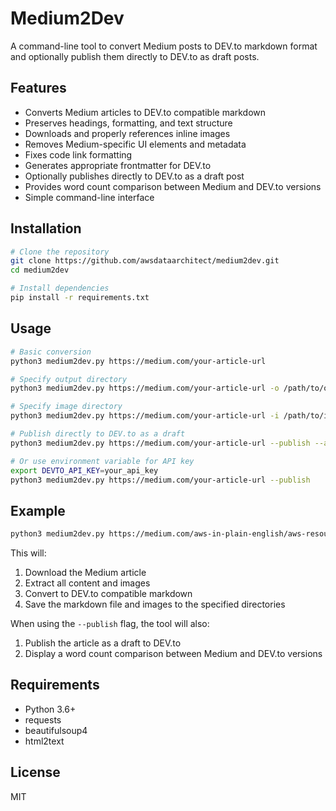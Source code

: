 # Medium2Dev

A command-line tool to convert Medium posts to DEV.to markdown format and optionally publish them directly to DEV.to as draft posts.

## Features

- Converts Medium articles to DEV.to compatible markdown
- Preserves headings, formatting, and text structure
- Downloads and properly references inline images
- Removes Medium-specific UI elements and metadata
- Fixes code link formatting
- Generates appropriate frontmatter for DEV.to
- Optionally publishes directly to DEV.to as a draft post
- Provides word count comparison between Medium and DEV.to versions
- Simple command-line interface

## Installation

```bash
# Clone the repository
git clone https://github.com/awsdataarchitect/medium2dev.git
cd medium2dev

# Install dependencies
pip install -r requirements.txt
```

## Usage

```bash
# Basic conversion
python3 medium2dev.py https://medium.com/your-article-url

# Specify output directory
python3 medium2dev.py https://medium.com/your-article-url -o /path/to/output

# Specify image directory
python3 medium2dev.py https://medium.com/your-article-url -i /path/to/images

# Publish directly to DEV.to as a draft
python3 medium2dev.py https://medium.com/your-article-url --publish --api-key YOUR_DEVTO_API_KEY

# Or use environment variable for API key
export DEVTO_API_KEY=your_api_key
python3 medium2dev.py https://medium.com/your-article-url --publish
```

## Example

```bash
python3 medium2dev.py https://medium.com/aws-in-plain-english/aws-resource-tag-compliance-with-automation-64ae16e42a11
```

This will:
1. Download the Medium article
2. Extract all content and images
3. Convert to DEV.to compatible markdown
4. Save the markdown file and images to the specified directories

When using the `--publish` flag, the tool will also:
1. Publish the article as a draft to DEV.to
2. Display a word count comparison between Medium and DEV.to versions

## Requirements

- Python 3.6+
- requests
- beautifulsoup4
- html2text

## License

MIT
